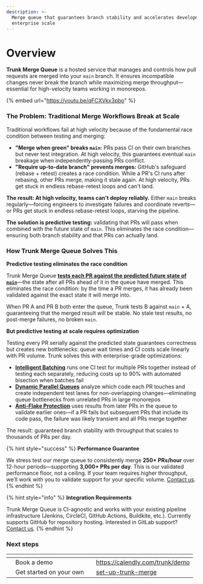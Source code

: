 ```yaml
---
description: >-
  Merge queue that guarantees branch stability and accelerates development at
  enterprise scale
---
```


# Overview

**Trunk Merge Queue** is a hosted service that manages and controls how pull requests are merged into your `main` branch. It ensures incompatible changes never break the branch while maximizing merge throughput—essential for high-velocity teams working in monorepos.

{% embed url="https://youtu.be/qFCXVkx3pbo" %}

### The Problem: Traditional Merge Workflows Break at Scale

Traditional workflows fail at high velocity because of the fundamental race condition between testing and merging:

* **"Merge when green" breaks `main`:** PRs pass CI on their own branches but never test integration. At high velocity, this guarantees eventual `main` breakage when independently-passing PRs conflict.
* **"Require up-to-date branch" prevents merges:** GitHub's safeguard (rebase + retest) creates a race condition. While a PR's CI runs after rebasing, other PRs merge, making it stale again. At high velocity, PRs get stuck in endless rebase-retest loops and can't land.

**The result: At high velocity, teams can't deploy reliably.** Either `main` breaks regularly—forcing engineers to investigate failures and coordinate reverts—or PRs get stuck in endless rebase-retest loops, starving the pipeline.

**The solution is predictive testing:** validating that PRs will pass when combined with the future state of `main`. This eliminates the race condition—ensuring both branch stability and that PRs can actually land.

### How Trunk Merge Queue Solves This

**Predictive testing eliminates the race condition**

Trunk Merge Queue [**tests each PR against the predicted future state of `main`**](concepts/predictive-testing.md)—the state after all PRs ahead of it in the queue have merged. This eliminates the race condition: by the time a PR merges, it has already been validated against the exact state it will merge into.

When PR A and PR B both enter the queue, Trunk tests B against `main` + A, guaranteeing that the merged result will be stable. No stale test results, no post-merge failures, no broken `main`.

**But predictive testing at scale requires optimization**

Testing every PR serially against the predicted state guarantees correctness but creates new bottlenecks: queue wait times and CI costs scale linearly with PR volume. Trunk solves this with enterprise-grade optimizations:

* [**Intelligent Batching**](concepts/batching.md) runs one CI test for multiple PRs together instead of testing each separately, reducing costs up to 90% with automated bisection when batches fail
* [**Dynamic Parallel Queues**](concepts-and-optimizations/parallel-queues/) analyze which code each PR touches and create independent test lanes for non-overlapping changes—eliminating queue bottlenecks from unrelated PRs in large monorepos
* [**Anti-Flake Protection**](concepts/anti-flake-protection.md) uses results from later PRs in the queue to validate earlier ones—if a PR fails but subsequent PRs that include its code pass, the failure was likely transient and all PRs merge together

The result: guaranteed branch stability with throughput that scales to thousands of PRs per day.

{% hint style="success" %}
**Performance Guarantee**&#x20;

We stress test our merge queue to consistently merge **250+ PRs/hour** over 12-hour periods—supporting **3,000+ PRs per day**. This is our validated performance floor, not a ceiling. If your team requires higher throughput, we’ll work with you to validate support for your specific volume. [Contact us](https://emailto:support@trunk.io).
{% endhint %}

{% hint style="info" %}
**Integration Requirements**

Trunk Merge Queue is CI-agnostic and works with your existing pipeline infrastructure (Jenkins, CircleCI, GitHub Actions, Buildkite, etc.). Currently supports GitHub for repository hosting. Interested in GitLab support? [Contact us](https://emailto:support@trunk.io).
{% endhint %}

### **Next steps**

<table data-card-size="large" data-view="cards"><thead><tr><th></th><th></th><th></th><th data-hidden data-card-target data-type="content-ref"></th></tr></thead><tbody><tr><td></td><td>Book a demo</td><td></td><td><a href="https://calendly.com/trunk/demo">https://calendly.com/trunk/demo</a></td></tr><tr><td></td><td>Get started on your own</td><td></td><td><a href="set-up-trunk-merge/">set-up-trunk-merge</a></td></tr></tbody></table>
